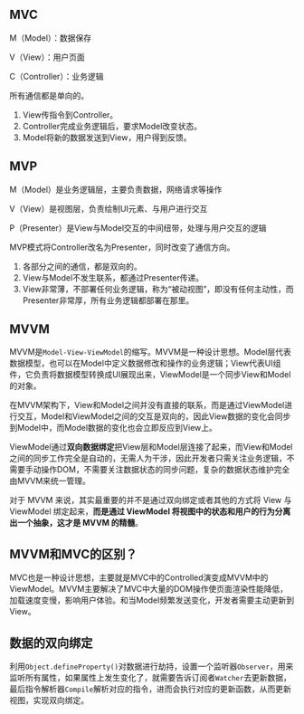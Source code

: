 ## MVC

M（Model）：数据保存

V（View）：用户页面

C（Controller）：业务逻辑

所有通信都是单向的。

1. View传指令到Controller。
2. Controller完成业务逻辑后，要求Model改变状态。
3. Model将新的数据发送到View，用户得到反馈。

## MVP

M（Model）是业务逻辑层，主要负责数据，网络请求等操作

V（View）是视图层，负责绘制UI元素、与用户进行交互

P（Presenter）是View与Model交互的中间纽带，处理与用户交互的逻辑

MVP模式将Controller改名为Presenter，同时改变了通信方向。

1. 各部分之间的通信，都是双向的。
2. View与Model不发生联系，都通过Presenter传递。
3. View非常薄，不部署任何业务逻辑，称为“被动视图”，即没有任何主动性，而Presenter非常厚，所有业务逻辑都部署在那里。

## MVVM

MVVM是`Model-View-ViewModel`的缩写。MVVM是一种设计思想。Model层代表数据模型，也可以在Model中定义数据修改和操作的业务逻辑；View代表UI组件，它负责将数据模型转换成UI展现出来，ViewModel是一个同步View和Model的对象。

在MVVM架构下，View和Model之间并没有直接的联系，而是通过ViewModel进行交互，Model和ViewModel之间的交互是双向的，因此View数据的变化会同步到Model中，而Model数据的变化也会立即反应到View上。

ViewModel通过**双向数据绑定**把View层和Model层连接了起来，而View和Model之间的同步工作完全是自动的，无需人为干涉，因此开发者只需关注业务逻辑，不需要手动操作DOM，不需要关注数据状态的同步问题，复杂的数据状态维护完全由MVVM来统一管理。

对于 MVVM 来说，其实最重要的并不是通过双向绑定或者其他的方式将 View 与 ViewModel 绑定起来，**而是通过 ViewModel 将视图中的状态和用户的行为分离出一个抽象，这才是 MVVM 的精髓**。

## MVVM和MVC的区别？

MVC也是一种设计思想，主要就是MVC中的Controlled演变成MVVM中的ViewModel。MVVM主要解决了MVC中大量的DOM操作使页面渲染性能降低，加载速度变慢，影响用户体验。和当Model频繁发送变化，开发者需要主动更新到View。

## 数据的双向绑定

利用`Object.defineProperty()`对数据进行劫持，设置一个监听器`Observer`，用来监听所有属性，如果属性上发生变化了，就需要告诉订阅者`Watcher`去更新数据，最后指令解析器`Compile`解析对应的指令，进而会执行对应的更新函数，从而更新视图，实现双向绑定。
